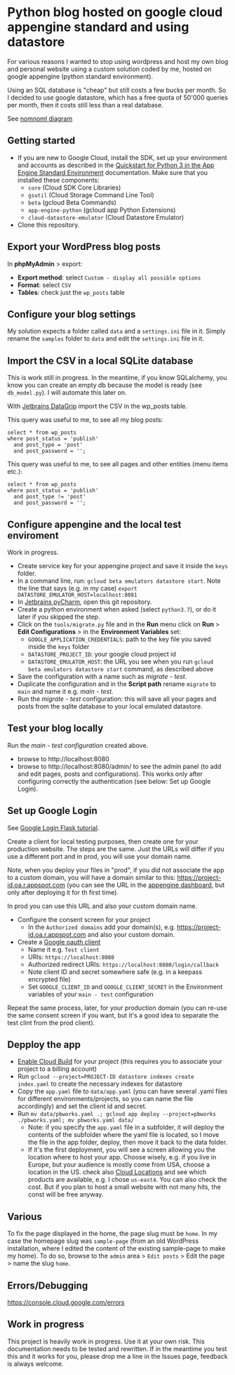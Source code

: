 # Python blog hosted on google cloud appengine standard and using datastore

For various reasons I wanted to stop using wordpress and host my own blog and personal website using a custom solution coded by me, hosted on google appengine (python standard environment).

Using an SQL database is "cheap" but still costs a few bucks per month. So I decided to use google datastore, which has a free quota of 50'000 queries per month, then it costs still less than a real database.

See [nomnoml diagram](http://www.nomnoml.com/#view/%5BWordPress%5D-%5BMySQL%20DB%5D%0A%5BWordPress%5D-%5BWordPress%20Pictures%5D%0A%0A%5BMySQL%20DB%5Dexport-%3E%5BCSV%5D%0A%0A%5BCSV%5D-%3Edb_init%5BSQLite%5D%0A%0A%5BSQLite%5Dmigrate-%3E%5BDatastore%5D%0A%0A%5Bsettings.ini%5Dmigrate-%3E%5BDatastore%5D%0A%0A%5BSQLite%5D-%5BTemp%20Blog%5D%0A%5Bsettings.ini%5D-%5BTemp%20Blog%5D%0A%0A%5BDatastore%7C%0A-%20Posts%0A-%20Configs%5D%0A%0A%5BWordPress%20Pictures%5Dupload-%3E%5BBucket%5D%0A%0A%5BDatastore%5D-%5BPython%20Blog%5D%0A%5BBucket%5D-%5BPython%20Blog%5D)

## Getting started

- If you are new to Google Cloud, install the SDK, set up your environment and accounts as described in the [Quickstart for Python 3 in the App Engine Standard Environment](https://cloud.google.com/appengine/docs/standard/python3/quickstart) documentation. Make sure that you installed these components:
  - `core` (Cloud SDK Core Libraries)
  - `gsutil` (Cloud Storage Command Line Tool)
  - `beta` (gcloud Beta Commands)
  - `app-engine-python` (gcloud app Python Extensions)
  - `cloud-datastore-emulator` (Cloud Datastore Emulator)
- Clone this repository.

## Export your WordPress blog posts

In **phpMyAdmin** > export:
- **Export method**: select `Custom - display all possible options`
- **Format**: select `CSV`
- **Tables**: check just the `wp_posts` table

## Configure your blog settings

My solution expects a folder called `data` and a `settings.ini` file in it. Simply rename the `samples` folder to `data` and edit the `settings.ini` file in it.

## Import the CSV in a local SQLite database

This is work still in progress. In the meantime, if you know SQLalchemy, you know you can create an empty db because the model is ready (see `db_model.py`). I will automate this later on.

With [Jetbrains DataGrip](https://www.jetbrains.com/datagrip/) import the CSV in the wp_posts table.

This query was useful to me, to see all my blog posts:
```
select * from wp_posts
where post_status = 'publish'
  and post_type = 'post'
  and post_password = '';
```

This query was useful to me, to see all pages and other entities (menu items etc.):
```
select * from wp_posts
where post_status = 'publish'
  and post_type != 'post'
  and post_password = '';
```

## Configure appengine and the local test enviroment

Work in progress.

- Create service key for your appengine project and save it inside the `keys` folder.
- In a command line, run: `gcloud beta emulators datastore start`. Note the line that says (e.g. in my case) `export DATASTORE_EMULATOR_HOST=localhost:8081`
- In [Jetbrains pyCharm](https://www.jetbrains.com/pycharm/), open this git repository.
- Create a python environment when asked (select `python3.7`), or do it later if you skipped the step.
- Click on the `tools/migrate.py` file and in the **Run** menu click on **Run** > **Edit Configurations** > in the **Environment Variables** set:
  - `GOOGLE_APPLICATION_CREDENTIALS`: path to the key file you saved inside the `keys` folder
  - `DATASTORE_PROJECT_ID`: your google cloud project id
  - `DATASTORE_EMULATOR_HOST`: the URL you see when you run `gcloud beta emulators datastore start` command, as described above
- Save the configuration with a name such as *migrate - test*.
- Duplicate the configuration and in the **Script path** rename `migrate` to `main` and name it e.g. *main - test*.
- Run the *migrate - test* configuration: this will save all your pages and posts from the sqlite database to your local emulated datastore.

## Test your blog locally ##

Run the *main - test configuration* created above.
- browse to http://localhost:8080
- browse to http://localhost:8080/admin/ to see the admin panel (to add and edit pages, posts and configurations). This works only after configuring correctly the authentication (see below: Set up Google Login).

## Set up Google Login

See [Google Login Flask tutorial](https://realpython.com/flask-google-login/).

Create a client for local testing purposes, then create one for your production website. The steps are the same. Just the URLs will differ if you use a different port and in prod, you will use your domain name.

Note, when you deploy your files in "prod", if you did not associate the app to a custom domain, you will have a domain similar to this: https://project-id.oa.r.appspot.com (you can see the URL in the [appengine dashboard](https://console.cloud.google.com/appengine), but only after deploying it for th first time).

In prod you can use this URL and also your custom domain name.

- Configure the consent screen for your project
  - In the `Authorized domains` add your domain(s), e.g. https://project-id.oa.r.appspot.com and also your custom domain.
- Create a [Google oauth client](https://console.developers.google.com/apis/credentials)
  - Name it e.g. `Test client`
  - URIs: `https://localhost:8080`
  - Authorized redirect URIs: `https://localhost:8080/login/callback`
  - Note client ID and secret somewhere safe (e.g. in a keepass encrypted file)
  - Set `GOOGLE_CLIENT_ID` and `GOOGLE_CLIENT_SECRET` in the Environment variables of your `main - test` configuration

Repeat the same process, later, for your production domain (you can re-use the same consent screen if you want, but it's a good idea to separate the test clint from the prod client).

## Depploy the app

- [Enable Cloud Build](https://console.developers.google.com/apis/api/cloudbuild.googleapis.com/overview) for your project (this requires you to associate your project to a billing account)
- Run `gcloud --project=PROJECT-ID datastore indexes create index.yaml` to create the necessary indexes for datastore
- Copy the `app.yaml` file to `data/app.yaml` (you can have several .yaml files for different environments/projects, so you can name the file accordingly) and set the client id and secret.
- Run `mv data/pbworks.yaml .; gcloud app deploy --project=pbworks ./pbworks.yaml; mv pbworks.yaml data/`
  - Note: if you specify the `app.yaml` file in a subfolder, it will deploy the contents of the subfolder where the yaml file is located, so I move the file in the app folder, deploy, then move it back to the data folder.
  - If it's the first deployment, you will see a screen allowing you the location where to host your app. Choose wisely, e.g. if you live in Europe, but your audience is mostly come from USA, choose a location in the US. check also [Cloud Locations](https://cloud.google.com/about/locations) and see which products are available, e.g. I chose `us-east4`. You can also check the cost. But if you plan to host a small website with not many hits, the const will be free anyway.

## Various

To fix the page displayed in the home, the page slug must be `home`. In my case the homepage slug was `sample-page` (from an old WordPress installation, where I edited the content of the existing sample-page to make my home). To do so, browse to the `admin` area > `Edit posts` > Edit the page > name the slug `home`.

## Errors/Debugging

https://console.cloud.google.com/errors

## Work in progress ##

This project is heavily work in progress. Use it at your own risk. This documentation needs to be tested and rewritten. If in the meantime you test this and it works for you, please drop me a line in the Issues page, feedback is always welcome.